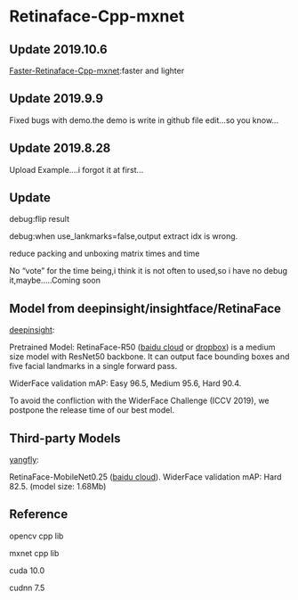 # Retinaface-Cpp-mxnet

## Update 2019.10.6
[Faster-Retinaface-Cpp-mxnet](https://github.com/ZHEQIUSHUI/Faster-RetinaFace-Cpp-mxnet):faster and lighter

## Update 2019.9.9
Fixed bugs with demo.the demo is write in github file edit...so you know...

## Update 2019.8.28
Upload Example....i forgot it at first...

## Update

debug:flip result

debug:when use_lankmarks=false,output extract idx is wrong. 

reduce packing and unboxing matrix times and time

No “vote” for the time being,i think it is not often to used,so i have no debug it,maybe.....Coming soon


## Model from deepinsight/insightface/RetinaFace

[deepinsight](https://github.com/deepinsight/insightface/tree/master/RetinaFace):

Pretrained Model: RetinaFace-R50 ([baidu cloud](https://pan.baidu.com/s/1C6nKq122gJxRhb37vK0_LQ) or [dropbox](https://www.dropbox.com/s/53ftnlarhyrpkg2/retinaface-R50.zip?dl=0)) is a medium size model with ResNet50 backbone.
It can output face bounding boxes and five facial landmarks in a single forward pass.

WiderFace validation mAP: Easy 96.5, Medium 95.6, Hard 90.4. 

To avoid the confliction with the WiderFace Challenge (ICCV 2019), we postpone the release time of our best model.

## Third-party Models

[yangfly](https://github.com/yangfly): 

RetinaFace-MobileNet0.25 ([baidu cloud](https://pan.baidu.com/s/1P1ypO7VYUbNAezdvLm2m9w)).
WiderFace validation mAP: Hard 82.5. (model size: 1.68Mb)



## Reference

opencv cpp lib

mxnet cpp lib

cuda 10.0

cudnn 7.5
